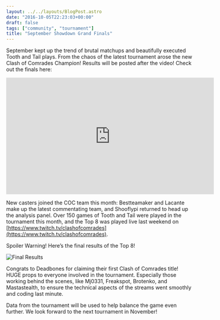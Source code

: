 ```yaml
---
layout: ../../layouts/BlogPost.astro
date: "2016-10-05T22:23:03+00:00"
draft: false
tags: ["community", "tournament"]
title: "September Showdown Grand Finals"
---
```


September kept up the trend of brutal matchups and beautifully executed Tooth and Tail plays. From the chaos of the latest tournament arose the new Clash of Comrades Champion!
Results will be posted after the video!
Check out the finals here:

<div class="vid-box">
<iframe width="560" height="315" src="https://www.youtube.com/embed/videoseries?list=PLZbbOqfA4KdQB4-In8ofoL4PB9qHcwvKi" frameborder="0" allowfullscreen></iframe>
</div>

New casters joined the COC team this month: Bestteamaker and Lacante make up the latest commentating team, and Shooflypi returned to head up the analysis panel. Over 150 games of Tooth and Tail were played in the tournament this month, and the Top 8 was played live last weekend on [https://www.twitch.tv/clashofcomrades](https://www.twitch.tv/clashofcomrades).

Spoiler Warning!
Here’s the final results of the Top 8!

![Final Results](http://i.imgur.com/0o9Fl7Y.png)

Congrats to Deadbones for claiming their first Clash of Comrades title! HUGE props to everyone involved in the tournament. Especially those working behind the scenes, like Mj0331, Freakspot, Brotenko, and Mastastealth, to ensure the technical aspects of the streams went smoothly and coding last minute.

Data from the tournament will be used to help balance the game even further. We look forward to the next tournament in November!
